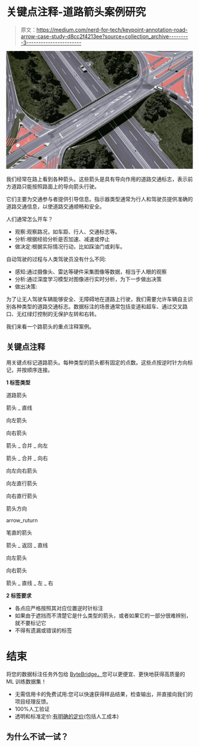 # 关键点注释-道路箭头案例研究

> 原文：<https://medium.com/nerd-for-tech/keypoint-annotation-road-arrow-case-study-d8cc2f4213ee?source=collection_archive---------3----------------------->

![](img/23a8044567fa1f147d42589b9adff865.png)

我们经常在路上看到各种箭头。这些箭头是具有导向作用的道路交通标志，表示前方道路只能按照路面上的导向箭头行驶。

它们主要为交通参与者提供引导信息。指示器类型通常为行人和驾驶员提供准确的道路交通信息，以使道路交通顺畅和安全。

人们通常怎么开车？

*   观察:观察路况，如车距、行人、交通标志等。
*   分析:根据经验分析是否加速、减速或停止
*   做决定:根据实际情况行动，比如踩油门或刹车。

自动驾驶的过程与人类驾驶员没有什么不同:

*   感知:通过摄像头、雷达等硬件采集图像等数据，相当于人眼的观察
*   分析:通过深度学习模型对图像进行实时分析，为下一步做出决策
*   做出决策:

为了让无人驾驶车辆能够安全、无障碍地在道路上行驶，我们需要允许车辆自主识别各种类型的道路交通标志。数据标注的场景通常包括变道和超车、通过交叉路口、无红绿灯控制的无保护左转和右转。

我们来看一个路箭头的重点注释案例。

## 关键点注释

用关键点标记道路箭头。每种类型的箭头都有固定的点数。这些点按逆时针方向标记，并按顺序连接。

**1 标签类型**

道路箭头

箭头 _ 直线

向左箭头

向右箭头

箭头 _ 合并 _ 向左

箭头 _ 合并 _ 向右

向左向右箭头

向左直行箭头

向右直行箭头

箭头方向

arrow_ruturn

笔直的箭头

箭头 _ 返回 _ 直线

向左箭头

向右箭头

箭头 _ 直线 _ 左 _ 右

**2 标签要求**

*   各点应严格按照其对应位置逆时针标注
*   如果由于遮挡而不清楚它是什么类型的箭头，或者如果它的一部分很难辨别，就不要标记它
*   不得有遗漏或错误的标签

# 结束

将您的数据标注任务外包给 [ByteBridge，](https://tinyurl.com/27u4e4sc)您可以更便宜、更快地获得高质量的 ML 训练数据集！

*   无需信用卡的免费试用:您可以快速获得样品结果，检查输出，并直接向我们的项目经理反馈。
*   100%人工验证
*   透明和标准定价:[有明确的定价](https://www.bytebridge.io/#/?module=price)(包括人工成本)

## 为什么不试一试？